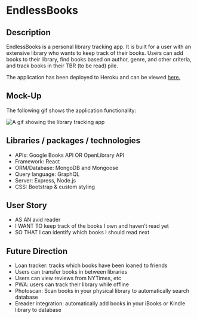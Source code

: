 ﻿# EndlessBooks

## Description

EndlessBooks is a personal library tracking app. It is built for a user with an extensive library who wants to keep track of their books. Users can add books to their library, find books based on author, genre, and other criteria, and track books in their TBR (to be read) pile.

The application has been deployed to Heroku and can be viewed [here.](https://fierce-brushlands-14439.herokuapp.com/)

## Mock-Up

The following gif shows the application functionality:

![A gif showing the library tracking app](/Assets/EndlessBooks.gif)

## Libraries / packages / technologies
* APIs: Google Books API OR OpenLibrary API
* Framework: React
* ORM/Database: MongoDB and Mongoose
* Query language: GraphQL
* Server: Express, Node.js
* CSS: Bootstrap & custom styling

## User Story

* AS AN avid reader
* I WANT TO keep track of the books I own and haven’t read yet
* SO THAT I can identify which books I should read next

## Future Direction
* Loan tracker: tracks which books have been loaned to friends
* Users can transfer books in between libraries
* Users can view reviews from NYTimes, etc
* PWA: users can track their library while offline
* Photoscan: Scan books in your physical library to automatically search database
* Ereader integration: automatically add books in your iBooks or Kindle library to database

